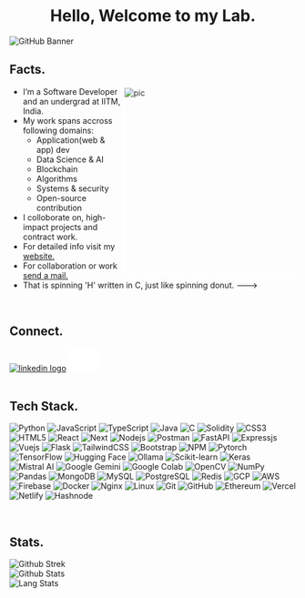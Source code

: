 <h1 align="center">Hello, Welcome to my Lab.</h1>

![GitHub Banner](https://user-images.githubusercontent.com/58959408/232639433-cb0aea21-66f0-4508-a771-85e2089c5a87.gif)

## Facts.

<img align="right" src="assets/h_3d.gif" width="300" height="325" alt="pic" style="border: 2px solid white; opacity: 0.9;" />

- I’m a Software Developer and an undergrad at IITM, India.
- My work spans accross following domains: 
    - Application(web & app) dev
    - Data Science & AI
    - Blockchain
    - Algorithms
    - Systems & security
    - Open-source contribution
- I colloborate on, high-impact projects and contract work.
- For detailed info visit my [website.](harshparihar.me)
- For collaboration or work <a href="mailto:hp.cont.me@gmail.com" target="_blank">send a mail.</a>
- That is spinning 'H' written in C, just like spinning donut. --->

<br/>

## Connect.
<div align="left">
  <a href="https://www.linkedin.com/in/harsh-a-parihar/" target="_blank">
  <img src="https://raw.githubusercontent.com/maurodesouza/profile-readme-generator/master/src/assets/icons/social/linkedin/default.svg" width="52" height="40" alt="linkedin logo"  /></a>
  <a href="https://x.com/harsh_a_parihar" target="_blank">
  <img src="https://raw.githubusercontent.com/CLorant/readme-social-icons/main/medium/light/twitter-x.svg" width="52" height="40" alt="x logo"  /></a>
</div>

<br/>

## Tech Stack.
![Python](https://img.shields.io/badge/python-3670A0?style=for-the-badge&logo=python&logoColor=ffdd54)
![JavaScript](https://img.shields.io/badge/javascript-%23323330.svg?style=for-the-badge&logo=javascript&logoColor=%23F7DF1E)
![TypeScript](https://img.shields.io/badge/typescript-%23007ACC.svg?style=for-the-badge&logo=typescript&logoColor=white)
![Java](https://img.shields.io/badge/Java-ED8B00?style=for-the-badge&logo=openjdk&logoColor=white) 
![C](https://img.shields.io/badge/c-%2300599C.svg?style=for-the-badge&logo=c%2B%2B&logoColor=white)
![Solidity](https://img.shields.io/badge/Solidity-363636?style=for-the-badge&logo=solidity&logoColor=white)
![CSS3](https://img.shields.io/badge/css3-%231572B6.svg?style=for-the-badge&logo=css3&logoColor=white) 
![HTML5](https://img.shields.io/badge/html5-%23E34F26.svg?style=for-the-badge&logo=html5&logoColor=white)
![React](https://img.shields.io/badge/react-%2320232a.svg?style=for-the-badge&logo=react&logoColor=%2361DAFB)
![Next](https://img.shields.io/badge/next.js-000000?style=for-the-badge&logo=nextdotjs&logoColor=white)
![Nodejs](https://img.shields.io/badge/node.js-339933?style=for-the-badge&logo=Node.js&logoColor=white)
![Postman](https://img.shields.io/badge/Postman-FF6C37?style=for-the-badge&logo=Postman&logoColor=white)
![FastAPI](https://img.shields.io/badge/FastAPI-009485.svg?style=for-the-badge&logo=fastapi&logoColor=white)
![Expressjs](https://img.shields.io/badge/express.js-000000?style=for-the-badge&logo=express&logoColor=white)
![Vuejs](https://img.shields.io/badge/Vue.js-35495E?style=for-the-badge&logo=vuedotjs&logoColor=4FC08D)
![Flask](https://img.shields.io/badge/Flask-000000?style=for-the-badge&logo=Flask&logoColor=white)
![TailwindCSS](https://img.shields.io/badge/tailwindcss-%2338B2AC.svg?style=for-the-badge&logo=tailwind-css&logoColor=white) 
![Bootstrap](https://img.shields.io/badge/bootstrap-%238511FA.svg?style=for-the-badge&logo=bootstrap&logoColor=white) 
![NPM](https://img.shields.io/badge/NPM-%23CB3837.svg?style=for-the-badge&logo=npm&logoColor=white)
![Pytorch](https://img.shields.io/badge/PyTorch-EE4C2C?style=for-the-badge&logo=pytorch&logoColor=white)
![TensorFlow](https://img.shields.io/badge/TensorFlow-%23FF6F00.svg?style=for-the-badge&logo=TensorFlow&logoColor=white)
![Hugging Face](https://img.shields.io/badge/Hugging%20Face-FFD21E?style=for-the-badge&logo=huggingface&logoColor=000)
![Ollama](https://img.shields.io/badge/Ollama-fff?style=for-the-badge&logo=ollama&logoColor=000)
![Scikit-learn](https://img.shields.io/badge/scikit--learn-F7931E?style=for-the-badge&logo=scikit-learn&logoColor=white)
![Keras](https://img.shields.io/badge/Keras-D00000?style=for-the-badge&logo=keras&logoColor=fff)
![Mistral AI](https://img.shields.io/badge/Mistral%20AI-FA520F?style=for-the-badge&logo=mistral-ai&logoColor=fff)
![Google Gemini](https://img.shields.io/badge/Google%20Gemini-886FBF?style=for-the-badge&logo=googlegemini&logoColor=fff)
![Google Colab](https://img.shields.io/badge/Google%20Colab-F9AB00?style=for-the-badge&logo=googlecolab&logoColor=fff)
![OpenCV](https://img.shields.io/badge/opencv-%23white.svg?style=for-the-badge&logo=opencv&logoColor=white)
![NumPy](https://img.shields.io/badge/numpy-%23013243.svg?style=for-the-badge&logo=numpy&logoColor=white) 
![Pandas](https://img.shields.io/badge/pandas-%23150458.svg?style=for-the-badge&logo=pandas&logoColor=white)
![MongoDB](https://img.shields.io/badge/MongoDB-%234ea94b.svg?style=for-the-badge&logo=mongodb&logoColor=white) 
![MySQL](https://img.shields.io/badge/mysql-%2300000f.svg?style=for-the-badge&logo=mysql&logoColor=white)
![PostgreSQL](https://img.shields.io/badge/postgresql-4169e1?style=for-the-badge&logo=postgresql&logoColor=white)
![Redis](https://img.shields.io/badge/Redis-%23DD0031.svg?style=for-the-badge&logo=redis&logoColor=white)
![GCP](https://img.shields.io/badge/-Google%20Cloud%20Platform-4285F4?style=for-the-badge&logo=google%20cloud&logoColor=white)
![AWS](https://img.shields.io/badge/AWS-%23FF9900.svg?style=for-the-badge&logo=amazon-aws&logoColor=white) 
![Firebase](https://img.shields.io/badge/firebase-%23039BE5.svg?style=for-the-badge&logo=firebase)
![Docker](https://img.shields.io/badge/docker-%230db7ed.svg?style=for-the-badge&logo=docker&logoColor=white) 
![Nginx](https://img.shields.io/badge/nginx-%23009639.svg?style=for-the-badge&logo=nginx&logoColor=white)
![Linux](https://img.shields.io/badge/Linux-FCC624?style=for-the-badge&logo=linux&logoColor=black)
![Git](https://img.shields.io/badge/Git-F05032?style=for-the-badge&logo=git&logoColor=orange)
![GitHub](https://img.shields.io/badge/GitHub-%23121011.svg?style=for-the-badge&logo=github&logoColor=white)
![Ethereum](https://img.shields.io/badge/Ethereum-3C3C3D?style=for-the-badge&logo=ethereum&logoColor=white)
![Vercel](https://img.shields.io/badge/Vercel-%23000000.svg?style=for-the-badge&logo=vercel&logoColor=white)
![Netlify](https://img.shields.io/badge/Netlify-%23000000.svg?style=for-the-badge&logo=netlify&logoColor=#00C7B7)
![Hashnode](https://img.shields.io/badge/Hashnode-2962FF?style=for-the-badge&logo=hashnode&logoColor=white)
 
<br/>

## Stats.

![Github Strek](https://github-readme-streak-stats-salesp07.vercel.app/?user=harsh-a-parihar&count_private=true&theme=dark&card_width=495)<br/>
![Github Stats](https://github-readme-stats.vercel.app/api?username=harsh-a-parihar&show_icons=true&theme=dark&hide_border=false&include_all_commits=false&count_private=false)<br/>
![Lang Stats](https://github-readme-stats.vercel.app/api/top-langs/?username=harsh-a-parihar&theme=dark&hide_border=false&include_all_commits=false&count_private=false&layout=compact&card_height=400)







